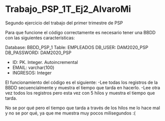 # Trabajo_PSP_1T_Ej2_AlvaroMi
Segundo ejercicio del trabajo del primer trimestre de PSP

Para que funcione el código correctamente es necesario tener una BBDD con las siguientes características:

Database: BBDD_PSP_1
Table: EMPLEADOS
DB_USER: DAM2020_PSP
DB_PASSWORD: DAM2020_PSP
- ID: PK. Integer. Autoincremental
- EMAIL: varchar(100)
- INGRESOS: Integer

El funcionamiento del código es el siguiente: 
  -Lee todas los registros de la BBDD secuencialmente y muestra el tiempo que tarda en hacerlo.
  -Lee otra vez todos los registros pero esta vez con 5 hilos y muestra el tiempo que tarda.
  
 No se por qué pero el tiempo que tarda a través de los hilos me lo hace mal y no se por qué, ya que me muestra muy pocos milisegundos :(
